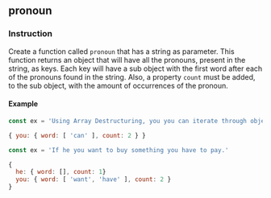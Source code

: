 ## pronoun

### Instruction

Create a function called `pronoun` that has a string as parameter. This function returns an object 
that will have all the pronouns, present in the string, as keys. Each key will have a sub object with the 
first word after each of the pronouns found in the string.
Also, a property `count` must be added, to the sub object, with the amount of occurrences of the pronoun.

#### Example

```js
const ex = 'Using Array Destructuring, you you can iterate through objects easily.'

{ you: { word: [ 'can' ], count: 2 } }

const ex = 'If he you want to buy something you have to pay.'

{
  he: { word: [], count: 1}
  you: { word: [ 'want', 'have' ], count: 2 }
}

```